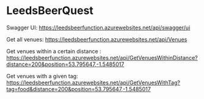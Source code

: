 # LeedsBeerQuest

Swagger UI: https://leedsbeerfunction.azurewebsites.net/api/swagger/ui

Get all venues: https://leedsbeerfunction.azurewebsites.net/api/Venues

Get venues within a certain distance : https://leedsbeerfunction.azurewebsites.net/api/GetVenuesWithinDistance?distance=200&position=53.795647,-1.5485017

Get venues with a given tag: https://leedsbeerfunction.azurewebsites.net/api/GetVenuesWithTag?tag=food&distance=200&position=53.795647,-1.5485017
